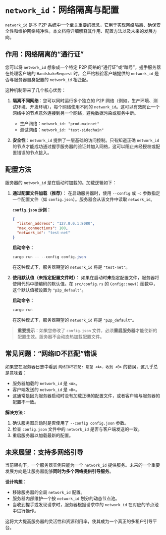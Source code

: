 # `network_id`：网络隔离与配置

`network_id` 是本 P2P 系统中一个至关重要的概念，它用于实现网络隔离、确保安全性和维护网络纯净性。本文档将详细解释其作用、配置方法以及未来的发展方向。

## 作用：网络隔离的“通行证”

您可以将 `network_id` 想象成一个特定 P2P 网络的“通行证”或“暗号”。握手服务器在处理客户端的 `HandshakeRequest` 时，会严格校验客户端提供的 `network_id` 是否与服务器自身配置的 `network_id` 相匹配。

这种机制带来了几个核心优势：

1.  **隔离不同网络**：您可以同时运行多个独立的 P2P 网络（例如，生产环境、测试环境、开发环境），每个网络使用不同的 `network_id`。这可以有效防止一个网络中的节点意外连接到另一个网络，避免数据污染或服务中断。
    *   生产网络：`network_id: "prod-mainnet"`
    *   测试网络：`network_id: "test-sidechain"`

2.  **安全性**：`network_id` 提供了一层基础的访问控制。只有知道正确 `network_id` 的节点才能成功通过握手服务器的验证并加入网络，这可以阻止未经授权或配置错误的节点接入。

## 配置方法

服务器的 `network_id` 是在启动时加载的。加载逻辑如下：

1.  **通过配置文件加载（推荐）**：
    在启动服务器时，使用 `--config` 或 `-c` 参数指定一个配置文件（如 `config.json`）。服务器会从该文件中读取 `network_id`。

    **`config.json` 示例：**
    ```json
    {
      "listen_address": "127.0.0.1:8080",
      "max_connections": 100,
      "network_id": "test-net"
    }
    ```

    **启动命令：**
    ```powershell
    cargo run -- --config config.json
    ```
    在这种模式下，服务器期望的 `network_id` 将是 `"test-net"`。

2.  **使用默认值（未指定配置文件时）**：
    如果在启动时**未**指定配置文件，服务器将使用代码中硬编码的默认值。在 `src/config.rs` 的 `Config::new()` 函数中，这个默认值被设置为 `"p2p_default"`。

    **启动命令：**
    ```powershell
    cargo run
    ```
    在这种模式下，服务器期望的 `network_id` 将是 `"p2p_default"`。

> **重要提示**：如果您修改了 `config.json` 文件，必须**重启服务器**才能使新的配置生效。服务器不会动态热加载配置文件。

## 常见问题：“网络ID不匹配”错误

如果您在服务器日志中看到 `网络ID不匹配: 期望 <A>，收到 <B>` 的错误，这几乎总是意味着：
*   服务器加载的 `network_id` 是 `<A>`。
*   客户端发送的 `network_id` 是 `<B>`。
*   这通常是因为服务器启动时没有加载正确的配置文件，或者客户端与服务器的配置不一致。

**解决方法**：
1.  确认服务器启动时是否使用了 `--config config.json` 参数。
2.  检查 `config.json` 文件中的 `network_id` 是否与客户端发送的一致。
3.  重启服务器以加载最新的配置。

## 未来展望：支持多网络引导

当前架构下，一个服务器实例只能为一个 `network_id` 提供服务。未来的一个重要发展方向是让服务器能够**同时为多个网络提供引导服务**。

**设计构想**：
*   移除服务器的全局 `network_id` 配置。
*   服务器内部维护一个按 `network_id` 划分的动态节点池。
*   当收到握手或发现请求时，服务器根据请求中的 `network_id` 在对应的节点池中进行操作。

这将大大提高服务器的灵活性和资源利用率，使其成为一个真正的多租户引导平台。